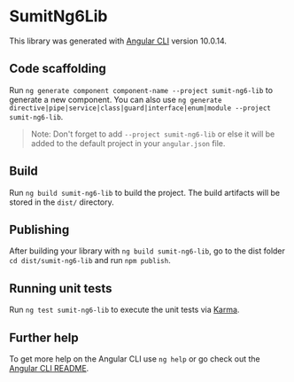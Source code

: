 # SumitNg6Lib

This library was generated with [Angular CLI](https://github.com/angular/angular-cli) version 10.0.14.

## Code scaffolding

Run `ng generate component component-name --project sumit-ng6-lib` to generate a new component. You can also use `ng generate directive|pipe|service|class|guard|interface|enum|module --project sumit-ng6-lib`.
> Note: Don't forget to add `--project sumit-ng6-lib` or else it will be added to the default project in your `angular.json` file. 

## Build

Run `ng build sumit-ng6-lib` to build the project. The build artifacts will be stored in the `dist/` directory.

## Publishing

After building your library with `ng build sumit-ng6-lib`, go to the dist folder `cd dist/sumit-ng6-lib` and run `npm publish`.

## Running unit tests

Run `ng test sumit-ng6-lib` to execute the unit tests via [Karma](https://karma-runner.github.io).

## Further help

To get more help on the Angular CLI use `ng help` or go check out the [Angular CLI README](https://github.com/angular/angular-cli/blob/master/README.md).
